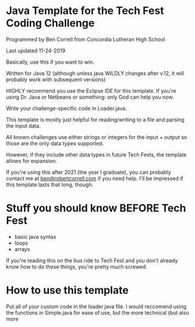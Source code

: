 # Java Template for the Tech Fest Coding Challenge

Programmed by Ben Correll from Concordia Lutheran High School

Last updated 11-24-2019



Basically, use this if you want to win.



Written for Java 12 (although unless java WILDLY changes after v.12, it will probably work with subsequent versions)

HIGHLY recommend you use the Eclipse IDE for this template. If you're using Dr. Java or Netbeans or something: only God can help you now.



Write your challenge-specific code in Loader.java.



This template is mostly just helpful for reading/writing to a file and parsing the input data.

All known challenges use either strings or integers for the input + output so those are the only data types supported.

However, if they include other data types in future Tech Fests, the template allows for expansion.



If you're using this after 2021 (the year I graduate), you can probably contact me at ben@robertcorrell.com if you need help. I'll be impressed if this template lasts that long, though.



# Stuff you should know BEFORE Tech Fest

- basic java syntax
- loops
- arrays

If you're reading this on the bus ride to Tech Fest and you don't already know how to do these things, you're pretty much screwed.



# How to use this template

Put all of your custom code in the loader.java file. I would reccomend using the functions in Simple.java for ease of use, but the more technical (but also more 